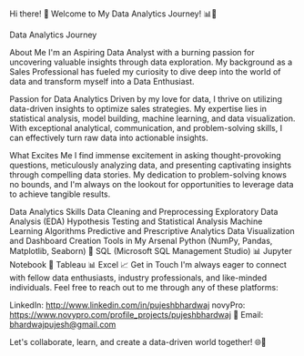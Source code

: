 Hi there! 👋 Welcome to My Data Analytics Journey! 📊🚀

Data Analytics Journey

About Me
I'm an Aspiring Data Analyst with a burning passion for uncovering valuable insights through data exploration. My background as a Sales Professional has fueled my curiosity to dive deep into the world of data and transform myself into a Data Enthusiast.

Passion for Data Analytics
Driven by my love for data, I thrive on utilizing data-driven insights to optimize sales strategies. My expertise lies in statistical analysis, model building, machine learning, and data visualization. With exceptional analytical, communication, and problem-solving skills, I can effectively turn raw data into actionable insights.

What Excites Me
I find immense excitement in asking thought-provoking questions, meticulously analyzing data, and presenting captivating insights through compelling data stories. My dedication to problem-solving knows no bounds, and I'm always on the lookout for opportunities to leverage data to achieve tangible results.

Data Analytics Skills
Data Cleaning and Preprocessing
Exploratory Data Analysis (EDA)
Hypothesis Testing and Statistical Analysis
Machine Learning Algorithms
Predictive and Prescriptive Analytics
Data Visualization and Dashboard Creation
Tools in My Arsenal
Python (NumPy, Pandas, Matplotlib, Seaborn) 🐍
SQL (Microsoft SQL Management Studio) 📊
Jupyter Notebook 📓
Tableau 📊
Excel 📈
Get in Touch
I'm always eager to connect with fellow data enthusiasts, industry professionals, and like-minded individuals. Feel free to reach out to me through any of these platforms:

LinkedIn: http://www.linkedin.com/in/pujeshbhardwaj
novyPro: https://www.novypro.com/profile_projects/pujeshbhardwaj
📧 Email: bhardwajpujesh@gmail.com

Let's collaborate, learn, and create a data-driven world together! 🌐🚀

